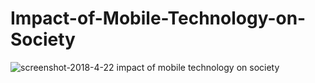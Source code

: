 # Impact-of-Mobile-Technology-on-Society
![screenshot-2018-4-22 impact of mobile technology on society](https://user-images.githubusercontent.com/31134009/39098045-76d235ec-4682-11e8-8ad4-c6cf4fdfbc16.png)

